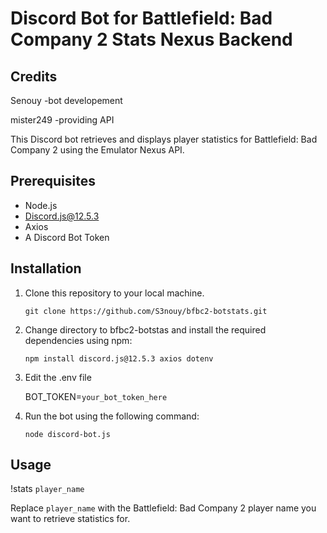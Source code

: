 # Discord Bot for Battlefield: Bad Company 2 Stats Nexus Backend
## Credits
Senouy -bot developement

mister249 -providing API

This Discord bot retrieves and displays player statistics for Battlefield: Bad Company 2 using the Emulator Nexus API.

## Prerequisites

- Node.js
- Discord.js@12.5.3
- Axios
- A Discord Bot Token

## Installation

1. Clone this repository to your local machine.

   `git clone https://github.com/S3nouy/bfbc2-botstats.git`

2. Change directory to bfbc2-botstas and install the required dependencies using npm:

   `npm install discord.js@12.5.3 axios dotenv`
   
3. Edit the .env file
   
   BOT_TOKEN=`your_bot_token_here`

4. Run the bot using the following command:

   `node discord-bot.js`

## Usage


   !stats `player_name`

Replace `player_name` with the Battlefield: Bad Company 2 player name you want to retrieve statistics for.

